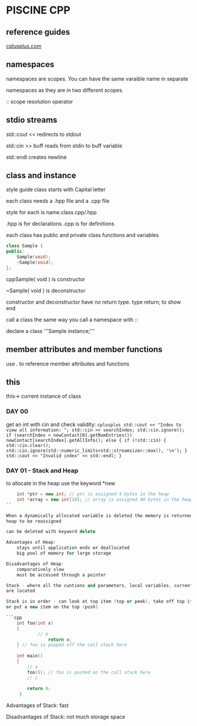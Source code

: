 # PISCINE CPP

## reference guides
[cplusplus.com](http:://cplusplus.com)

## namespaces
namespaces are scopes. You can have the same varaible name in separate

namespaces as they are in two different scopes.

:: scope resolution operator

## stdio streams
std::cout << redirects to stdout

std::cin >> buff reads from stdin to buff variable

std::endl creates newline

## class and instance
style guide class starts with Capital letter

each class needs a .hpp file and a .cpp file

style for each is name.class.cpp/.hpp

.hpp is for declarations .cpp is for definitions

each class has public and private class functions and variables

```cpp
class Sample {
public:
	Sample(void);
	~Sample(void);
};
```
cppSample( void ) is constructor

~Sample( void ) is deconstructor

constructor and deconstructor have no return type. type return; to show end

call a class the same way you call a namespace with ::

declare a class '''Sample instance;'''

## member attributes and member functions
use . to reference member attributes and functions

## this
this-> current instance of class

### DAY 00
get an int with cin and check validity:
	```cplusplus
	std::cout << "Index to view all information: ";
	std::cin >> searchIndex;
	std::cin.ignore();
	if (searchIndex < newContact[0].getNumEntries())
		newContact[searchIndex].getAllInfo();
	else
	{
		if (!std::cin)
		{
			std::cin.clear();
			std::cin.ignore(std::numeric_limits<std::streamsize>::max(), '\n');
		}
		std::cout << "Invalid index" << std::endl;
	}
	```


### DAY 01 - Stack and Heap
to allocate in the heap use the keyword *new

```cpp
	int *ptr = new int; // ptr is assigned 4 bytes in the heap
	int *array = new int[10]; // array is assigned 40 bytes in the heap
``

When a dynamically allocated variable is deleted the memory is returned to the
heap to be reassigned

can be deleted with keyword delete

Advantages of Heap:
	stays until application ends or deallocated
	big pool of memory for large storage

Disadvantages of Heap:
	comparatively slow
	must be accessed through a pointer

Stack - where all the cuntions and parameters, local variables, current position
are located

Stack is in order - can look at top item (top or peek), take off top item (pop)
or put a new item on the top (push)

```cpp
	int foo(int x)
	{
		    // b
			    return x;
	} // foo is popped off the call stack here
	 
	int main()
	{
		// a
		foo(5); // foo is pushed on the call stack here
		// c
					  
		return 0;
	 }
```

Advantages of Stack:
	fast

Disadvantages of Stack:
	not much storage space

